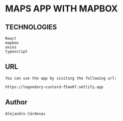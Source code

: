 # MAPS APP WITH MAPBOX

## TECHNOLOGIES

    React
    mapbox
    axios
    typescript

## URL

    You can use the app by visiting the following url:

    https://legendary-custard-f5ae07.netlify.app

## Author

    Alejandro Cárdenas